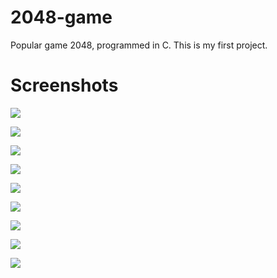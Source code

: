 # 2048-game
Popular game 2048, programmed in C. This is my first project.

# Screenshots
![](https://i.imgur.com/LEccDL2.png)

![](https://i.imgur.com/LFDezB7.png)

![](https://i.imgur.com/4B0zVwd.png)

![](https://i.imgur.com/AOHDVD3.png)

![](https://i.imgur.com/BlD77j0.png)

![](https://i.imgur.com/iNwA9dS.png)

![](https://i.imgur.com/SOBfDXh.png)

![](https://i.imgur.com/afYlhgO.png)

![](https://i.imgur.com/HzuDjGv.png)
